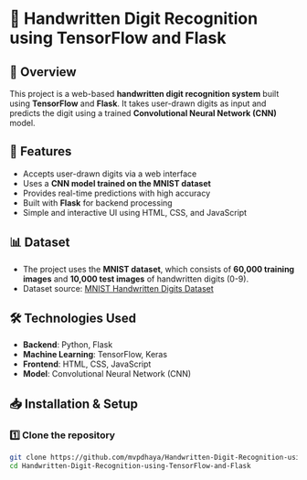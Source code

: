 # 📝 Handwritten Digit Recognition using TensorFlow and Flask  

## 📌 Overview  
This project is a web-based **handwritten digit recognition system** built using **TensorFlow** and **Flask**. It takes user-drawn digits as input and predicts the digit using a trained **Convolutional Neural Network (CNN)** model.  

## 🚀 Features  
- Accepts user-drawn digits via a web interface  
- Uses a **CNN model trained on the MNIST dataset**  
- Provides real-time predictions with high accuracy  
- Built with **Flask** for backend processing  
- Simple and interactive UI using HTML, CSS, and JavaScript  

## 📊 Dataset  
- The project uses the **MNIST dataset**, which consists of **60,000 training images** and **10,000 test images** of handwritten digits (0-9).  
- Dataset source: [MNIST Handwritten Digits Dataset](http://yann.lecun.com/exdb/mnist/)  

## 🛠️ Technologies Used  
- **Backend**: Python, Flask  
- **Machine Learning**: TensorFlow, Keras  
- **Frontend**: HTML, CSS, JavaScript  
- **Model**: Convolutional Neural Network (CNN)  

## 📥 Installation & Setup  
### 1️⃣ Clone the repository  
```bash
git clone https://github.com/mvpdhaya/Handwritten-Digit-Recognition-using-TensorFlow-and-Flask.git
cd Handwritten-Digit-Recognition-using-TensorFlow-and-Flask
